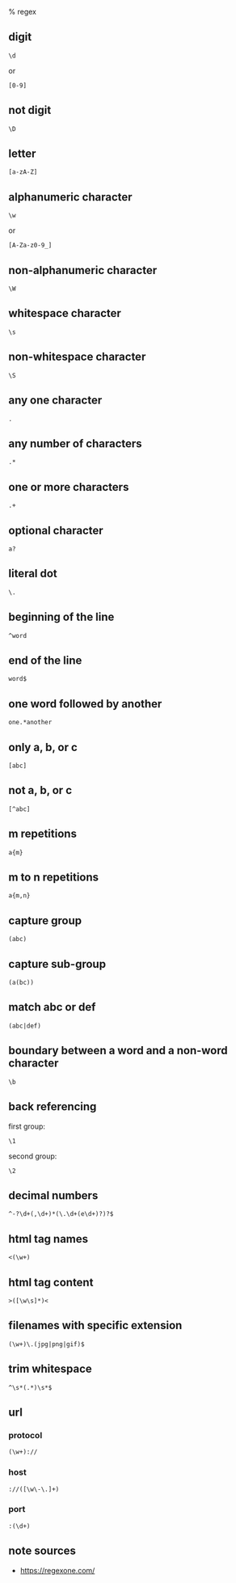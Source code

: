 % regex

## digit

	\d

or

	[0-9]

## not digit

	\D

## letter

	[a-zA-Z]

## alphanumeric character

	\w

or

	[A-Za-z0-9_]

## non-alphanumeric character

	\W

## whitespace character

	\s

## non-whitespace character

	\S

## any one character

	.

## any number of characters

	.*

## one or more characters

	.+

## optional character

	a?

## literal dot

	\.

## beginning of the line

	^word

## end of the line

	word$

## one word followed by another

	one.*another

## only a, b, or c

	[abc]

## not a, b, or c

	[^abc]

## m repetitions

	a{m}

## m to n repetitions

	a{m,n}

## capture group

	(abc)

## capture sub-group

	(a(bc))

## match abc or def

	(abc|def)

## boundary between a word and a non-word character

	\b

## back referencing

first group:

	\1

second group:

	\2

## decimal numbers

	^-?\d+(,\d+)*(\.\d+(e\d+)?)?$

## html tag names

	<(\w+)

## html tag content

	>([\w\s]*)<

## filenames with specific extension

	(\w+)\.(jpg|png|gif)$

## trim whitespace

	^\s*(.*)\s*$

## url

### protocol

	(\w+)://

### host

	://([\w\-\.]+)

### port

	:(\d+)

## note sources

- <https://regexone.com/>

